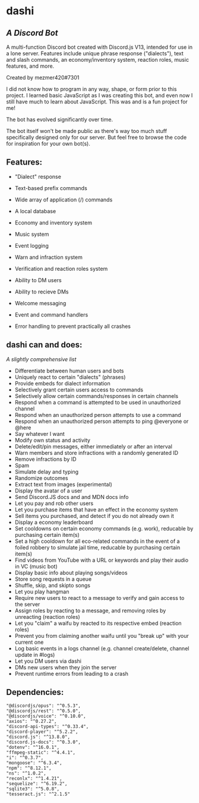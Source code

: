 # dashi
## _A Discord Bot_

A multi-function Discord bot created with Discord.js V13, intended for use in a lone server. Features include unique phrase response ("dialects"), text and slash commands, an economy/inventory system, reaction roles, music features, and more.

Created by mezmer420#7301

I did not know how to program in any way, shape, or form prior to this project. I learned basic JavaScript as I was creating this bot, and even now I still have much to learn about JavaScript. This was and is a fun project for me!

The bot has evolved significantly over time.

The bot itself won't be made public as there's way too much stuff specifically designed only for our server. But feel free to browse the code for inspiration for your own bot(s).

## Features:

- "Dialect" response
- Text-based prefix commands
- Wide array of application (/) commands
- A local database
- Economy and inventory system
- Music system
- Event logging
- Warn and infraction system
- Verification and reaction roles system
- Ability to DM users
- Ability to recieve DMs
- Welcome messaging

- Event and command handlers
- Error handling to prevent practically all crashes

## dashi can and does:

*A slightly comprehensive list*

- Differentiate between human users and bots
- Uniquely react to certain "dialects" (phrases)
- Provide embeds for dialect information
- Selectively grant certain users access to commands
- Selectively allow certain commands/responses in certain channels
- Respond when a command is attempted to be used in unauthorized channel
- Respond when an unauthorized person attempts to use a command
- Respond when an unauthorized person attempts to ping @everyone or @here
- Say whatever I want
- Modify own status and activity
- Delete/edit/pin messages, either immediately or after an interval
- Warn members and store infractions with a randomly generated ID
- Remove infractions by ID
- Spam
- Simulate delay and typing
- Randomize outcomes
- Extract text from images (experimental)
- Display the avatar of a user
- Send Discord.JS docs and and MDN docs info
- Let you pay and rob other users
- Let you purchase items that have an effect in the economy system
- Sell items you purchased, and detect if you do not already own it
- Display a economy leaderboard
- Set cooldowns on certain economy commands (e.g. work), reducable by purchasing certain item(s)
- Set a high cooldown for all eco-related commands in the event of a foiled robbery to simulate jail time, reducable by purchasing certain item(s)
- Find videos from YouTube with a URL or keywords and play their audio in VC (music bot)
- Display basic info about playing songs/videos
- Store song requests in a queue
- Shuffle, skip, and skipto songs
- Let you play hangman
- Require new users to react to a message to verify and gain access to the server
- Assign roles by reacting to a message, and removing roles by unreacting (reaction roles)
- Let you "claim" a waifu by reacted to its respective embed (reaction roles)
- Prevent you from claiming another waifu until you "break up" with your current one
- Log basic events in a logs channel (e.g. channel create/delete, channel update in #logs)
- Let you DM users via dashi
- DMs new users when they join the server
- Prevent runtime errors from leading to a crash

## Dependencies:

    "@discordjs/opus": "^0.5.3",
    "@discordjs/rest": "^0.5.0",
    "@discordjs/voice": "^0.10.0",
    "axios": "^0.27.2",
    "discord-api-types": "^0.33.4",
    "discord-player": "^5.2.2",
    "discord.js": "^13.8.0",
    "discord.js-docs": "^0.3.0",
    "dotenv": "^16.0.1",
    "ffmpeg-static": "^4.4.1",
    "i": "^0.3.7",
    "mongoose": "^6.3.4",
    "npm": "^8.12.1",
    "ns": "^1.0.2",
    "reconlx": "^1.4.21",
    "sequelize": "^6.19.2",
    "sqlite3": "^5.0.8",
    "tesseract.js": "^2.1.5"
